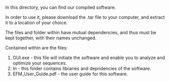 In this directory, you can find our compiled software.

In order to use it, please download the .tar file to your computer, and extract it to a location of your choice.

The files and folder within have mutual dependencies, and thus must be kept together, with their names unchanged.

Contained within are the files:

1. GUI.exe - this file will initiate the software and enable you to analyze and optimize your sequences.
2. In - this folder contains libraries and depndencies of the software.
3. EFM_User_Guide.pdf - the user guide for this software.
